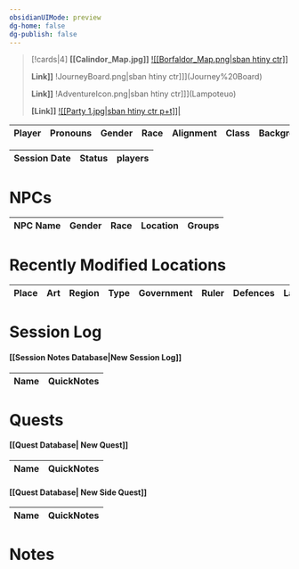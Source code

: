 ```yaml
---
obsidianUIMode: preview
dg-home: false
dg-publish: false
---
```



> [!cards|4]
> **[[Calindor_Map.jpg]]**
> [![[Borfaldor_Map.png\|sban htiny ctr]]](Borfaldor.md)
> 
> **Link]]**
> !JourneyBoard.png\|sban htiny ctr]]](Journey%20Board)
>
> **Link]]**
> !AdventureIcon.png\|sban htiny ctr]]](Lampoteuo)
> 
> **[Link]]**
> [![[Party 1.jpg\|sban htiny ctr p+t]]|](Players)


<!-- QueryToSerialize: TABLE WITHOUT ID link(file.name) AS "Player", Pronouns, Gender, Race, Alignment, Class, Background, Religion FROM "content/4. World" WHERE contains(Role, "Player") -->
<!-- SerializedQuery: TABLE WITHOUT ID link(file.name) AS "Player", Pronouns, Gender, Race, Alignment, Class, Background, Religion FROM "content/4. World" WHERE contains(Role, "Player") -->

| Player | Pronouns | Gender | Race | Alignment | Class | Background | Religion |
| ------ | -------- | ------ | ---- | --------- | ----- | ---------- | -------- |
<!-- SerializedQuery END -->






<!-- QueryToSerialize: TABLE WITHOUT ID link(file.name) AS "Session Date", Status, players from "1-Session Journals" where (type = "Session Journal") SORT file.name DESC -->
<!-- SerializedQuery: TABLE WITHOUT ID link(file.name) AS "Session Date", Status, players from "1-Session Journals" where (type = "Session Journal") SORT file.name DESC -->

| Session Date | Status | players |
| ------------ | ------ | ------- |
<!-- SerializedQuery END -->



# NPCs

<!-- QueryToSerialize: TABLE WITHOUT ID link(file.name) AS "NPC Name", Gender, Race, Location, Groups  FROM "content/4. World/NPCs" WHERE contains(Role, "NPC") -->
<!-- SerializedQuery: TABLE WITHOUT ID link(file.name) AS "NPC Name", Gender, Race, Location, Groups  FROM "content/4. World/NPCs" WHERE contains(Role, "NPC") -->

| NPC Name | Gender | Race | Location | Groups |
| -------- | ------ | ---- | -------- | ------ |
<!-- SerializedQuery END -->






# Recently Modified Locations


<!-- QueryToSerialize: TABLE without id file.link as Place, Art, Region, Type, GovtType as Government, Ruler, Defences, Law, Military, Factions FROM "content/4. World/Places/Calindor" SORT file.mtime DESC LIMIT 10 -->
<!-- SerializedQuery: TABLE without id file.link as Place, Art, Region, Type, GovtType as Government, Ruler, Defences, Law, Military, Factions FROM "content/4. World/Places/Calindor" SORT file.mtime DESC LIMIT 10 -->

| Place | Art | Region | Type | Government | Ruler | Defences | Law | Military | Factions |
| ----- | --- | ------ | ---- | ---------- | ----- | -------- | --- | -------- | -------- |
<!-- SerializedQuery END -->









# **Session Log**
#### **[[Session Notes Database|New Session Log]]**

<!-- QueryToSerialize: TABLE WITHOUT ID link(file.path, name) AS "Name", QuickNotes AS "QuickNotes" WHERE contains(NoteIcon, "SessionNote") AND contains(WhichParty, "Party 1") SORT file.name desc LIMIT 9 -->
<!-- SerializedQuery: TABLE WITHOUT ID link(file.path, name) AS "Name", QuickNotes AS "QuickNotes" WHERE contains(NoteIcon, "SessionNote") AND contains(WhichParty, "Party 1") SORT file.name desc LIMIT 9 -->

| Name | QuickNotes |
| ---- | ---------- |
<!-- SerializedQuery END -->

<!-- SerializedQuery END -->





# **Quests**
#### **[[Quest Database| New Quest]]**

<!-- QueryToSerialize: TABLE WITHOUT ID link(file.path, name) AS "Name", QuickNotes AS "QuickNotes" WHERE contains(NoteIcon, "Quest") AND contains(WhichParty, "Party 1") AND contains(status, "Active") SORT file.name asc -->
<!-- SerializedQuery: TABLE WITHOUT ID link(file.path, name) AS "Name", QuickNotes AS "QuickNotes" WHERE contains(NoteIcon, "Quest") AND contains(WhichParty, "Party 1") AND contains(status, "Active") SORT file.name asc -->

| Name | QuickNotes |
| ---- | ---------- |
<!-- SerializedQuery END -->

<!-- SerializedQuery END -->



#### **[[Quest Database| New Side Quest]]**

<!-- QueryToSerialize: TABLE WITHOUT ID link(file.path, name) AS "Name", QuickNotes AS "QuickNotes" WHERE contains(NoteIcon, "Side") AND contains(WhichParty, "Party 1") AND contains(status, "Active") SORT file.name asc -->
<!-- SerializedQuery: TABLE WITHOUT ID link(file.path, name) AS "Name", QuickNotes AS "QuickNotes" WHERE contains(NoteIcon, "Side") AND contains(WhichParty, "Party 1") AND contains(status, "Active") SORT file.name asc -->

| Name | QuickNotes |
| ---- | ---------- |
<!-- SerializedQuery END -->

<!-- SerializedQuery END -->



# **Notes**
